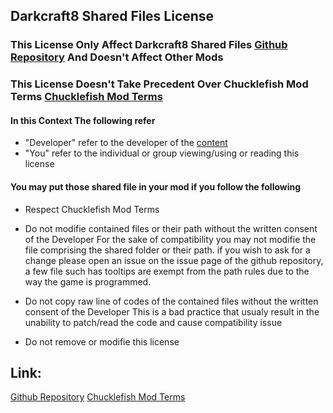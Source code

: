 ## Darkcraft8 Shared Files License
### This License Only Affect Darkcraft8 Shared Files [Github Repository][def] And Doesn't Affect Other Mods
### This License Doesn't Take Precedent Over Chucklefish Mod Terms [Chucklefish Mod Terms][def2]

#### In this Context The following refer
- "Developer"
    refer to the developer of the [content][def3]
- "You"
    refer to the individual or group viewing/using or reading this license

#### You may put those shared file in your mod if you follow the following
 - Respect Chucklefish Mod Terms
 
 - Do not modifie contained files or their path without the written consent of the Developer
  For the sake of compatibility you may not modifie the file comprising the shared folder or their path.
  if you wish to ask for a change please open an issue on the issue page of the github repository,
  a few file such has tooltips are exempt from the path rules due to the way the game is programmed.
  
 - Do not copy raw line of codes of the contained files without the written consent of the Developer
  This is a bad practice that usualy result in the unability to patch/read the code and cause compatibility issue

 - Do not remove or modifie this license

## Link:
[Github Repository][def]
[Chucklefish Mod Terms][def2]


[def]: https://github.com/Darkcraft8/Darkcraft8_Shared
[def2]: https://community.playstarbound.com/help/mod-terms/
[def3]: Darkcraft8
